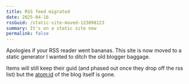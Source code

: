 ```yaml
---
title: RSS feed migrated
date: 2025-04-16
rssGuid: /static-site-moved-123098123
summary: It's on a static site now
permalink: false
---
```

Apologies if your RSS reader went bananas.
This site is now moved to a static generator
I wanted to ditch the old blogger baggage.

Items will still keep their guid (and phased out
once they drop off the rss list) but
the <atom:id> of the blog itself is gone.
